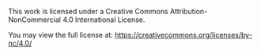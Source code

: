 This work is licensed under a Creative Commons Attribution-NonCommercial 4.0 International License.

You may view the full license at: https://creativecommons.org/licenses/by-nc/4.0/
